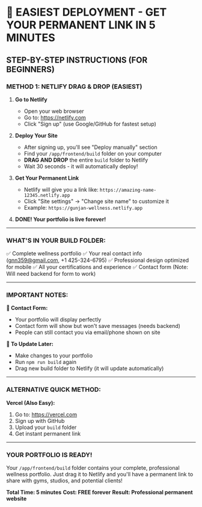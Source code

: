 # 🚀 EASIEST DEPLOYMENT - GET YOUR PERMANENT LINK IN 5 MINUTES

## STEP-BY-STEP INSTRUCTIONS (FOR BEGINNERS)

### **METHOD 1: NETLIFY DRAG & DROP (EASIEST)**

1. **Go to Netlify**
   - Open your web browser
   - Go to: https://netlify.com
   - Click "Sign up" (use Google/GitHub for fastest setup)

2. **Deploy Your Site**
   - After signing up, you'll see "Deploy manually" section
   - Find your `/app/frontend/build` folder on your computer
   - **DRAG AND DROP** the entire `build` folder to Netlify
   - Wait 30 seconds - it will automatically deploy!

3. **Get Your Permanent Link**
   - Netlify will give you a link like: `https://amazing-name-12345.netlify.app`
   - Click "Site settings" → "Change site name" to customize it
   - Example: `https://gunjan-wellness.netlify.app`

4. **DONE! Your portfolio is live forever!**

---

### **WHAT'S IN YOUR BUILD FOLDER:**
✅ Complete wellness portfolio
✅ Your real contact info (gnn359@gmail.com, +1 425-324-6795)
✅ Professional design optimized for mobile
✅ All your certifications and experience
✅ Contact form (Note: Will need backend for form to work)

---

### **IMPORTANT NOTES:**

**📧 Contact Form:** 
- Your portfolio will display perfectly
- Contact form will show but won't save messages (needs backend)
- People can still contact you via email/phone shown on site

**🔄 To Update Later:**
- Make changes to your portfolio
- Run `npm run build` again
- Drag new build folder to Netlify (it will update automatically)

---

### **ALTERNATIVE QUICK METHOD:**

**Vercel (Also Easy):**
1. Go to: https://vercel.com
2. Sign up with GitHub
3. Upload your `build` folder
4. Get instant permanent link

---

### **YOUR PORTFOLIO IS READY!**

Your `/app/frontend/build` folder contains your complete, professional wellness portfolio. Just drag it to Netlify and you'll have a permanent link to share with gyms, studios, and potential clients!

**Total Time: 5 minutes**
**Cost: FREE forever**
**Result: Professional permanent website**